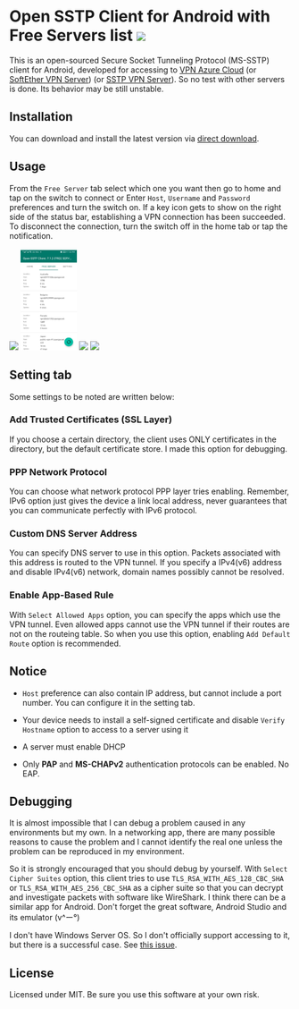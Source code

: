 # Open SSTP Client for Android with Free Servers list <img src="https://github.com/kittoku/Open-SSTP-Client/raw/main/images/icon.png" height="40">
This is an open-sourced Secure Socket Tunneling Protocol (MS-SSTP) client for Android, developed for accessing to 
[VPN Azure Cloud](https://www.vpnazure.net/) (or [SoftEther VPN Server](https://www.softether.org/)) (or [SSTP VPN Server](https://en.wikipedia.org/wiki/Secure_Socket_Tunneling_Protocol/)). 
So no test with other servers is done. Its behavior may be still unstable.

## Installation
You can download and install the latest version via [direct download](https://github.com/mfoolady/Open-SSTP-Client-Free-Server/releases/download/v7.1.4/osc-free-7.1.4.apk).


## Usage
From the `Free Server` tab select which one you want then go to home and tap on the switch to connect or
Enter `Host`, `Username` and `Password` preferences and turn the switch on. If a key icon gets to show on 
the right side of the status bar, establishing a VPN connection has been succeeded. To disconnect 
the connection, turn the switch off in the home tab or tap the notification.  
<br>
<img src="images/example_home.png" width=20%>
<img src="images/example_free_server.jpg" width=20%>
<img src="images/example_setting_2.png" width=20%>
<img src="images/example_tile.png" width=20%>


## Setting tab
Some settings to be noted are written below:

### Add Trusted Certificates (SSL Layer)
If you choose a certain directory, the client uses ONLY certificates in the directory, but the default 
certificate store. I made this option for debugging. 

### PPP Network Protocol
You can choose what network protocol PPP layer tries enabling. Remember, IPv6 option just gives the device 
a link local address, never guarantees that you can communicate perfectly with IPv6 protocol.

### Custom DNS Server Address
You can specify DNS server to use in this option. Packets associated with this address is routed to 
the VPN tunnel. If you specify a IPv4(v6) address and disable IPv4(v6) network,
domain names possibly cannot be resolved.

### Enable App-Based Rule
With `Select Allowed Apps` option, you can specify the apps which use the VPN tunnel.
Even allowed apps cannot use the VPN tunnel if their routes are not on the routeing table.
So when you use this option, enabling `Add Default Route` option is recommended.


## Notice
* `Host` preference can also contain IP address, but cannot include a port number. You can configure it in
the setting tab.

* Your device needs to install a self-signed certificate and
 disable `Verify Hostname` option to access to a server using it
 
* A server must enable DHCP
 
* Only **PAP** and **MS-CHAPv2** authentication protocols can be enabled. No EAP. 
 
## Debugging
It is almost impossible that I can debug a problem caused in any environments but my own. In a networking
app, there are many possible reasons to cause the problem and I cannot identify the real one unless the 
problem can be reproduced in my environment.

So it is strongly encouraged that you should debug by yourself. With `Select Cipher Suites` option, this client tries 
to use `TLS_RSA_WITH_AES_128_CBC_SHA` or `TLS_RSA_WITH_AES_256_CBC_SHA` as a cipher suite so that you 
can decrypt and investigate packets with software like WireShark. I think there can be a similar app for 
Android. Don't forget the great software, Android Studio and its emulator (v^ー°)

I don't have Windows Server OS. So I don't officially support accessing to it, but there is a
 successful case. See [this issue](https://github.com/kittoku/Open-SSTP-Client/issues/8#issuecomment-590241322).

## License
Licensed under MIT. Be sure you use this software at your own risk. 
